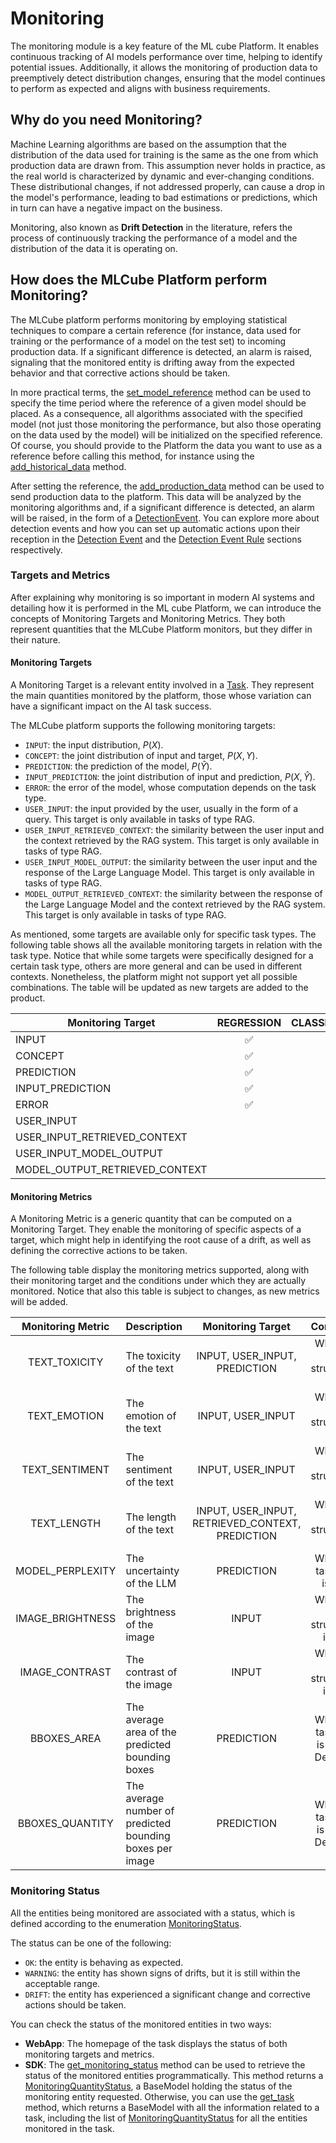 # Monitoring

The monitoring module is a key feature of the ML cube Platform. 
It enables continuous tracking of AI models performance over time, helping to identify potential issues. 
Additionally, it allows the monitoring of production data to preemptively detect distribution changes, ensuring
that the model continues to perform as expected and aligns with business requirements.

## Why do you need Monitoring?

Machine Learning algorithms are based on the assumption that the distribution of the data used for training is the same as the one from which
production data are drawn from. This assumption never holds in practice, as the real world is characterized by dynamic and ever-changing conditions.
These distributional changes, if not addressed properly, can cause a drop in the model's performance, leading to bad estimations or predictions, which
in turn can have a negative impact on the business.

Monitoring, also known as __Drift Detection__ in the literature, refers the process of continuously tracking the performance of a model 
and the distribution of the data it is operating on. 

## How does the MLCube Platform perform Monitoring?

The MLCube platform performs monitoring by employing statistical techniques to compare a certain reference (for instance, data used for training or the performance of a model
on the test set) to incoming production data. If a significant difference is detected, an alarm is raised, signaling that the monitored entity
is drifting away from the expected behavior and that corrective actions should be taken.

In more practical terms, the [set_model_reference] method can be used to specify the time period where the reference of a given model should be placed. As a consequence,
all algorithms associated with the specified model (not just those monitoring the performance, but also those operating on the data used by the model) will
be initialized on the specified reference. Of course, you should provide to the Platform the data you want to use as a reference before calling this method, for instance using the 
[add_historical_data] method.

After setting the reference, the [add_production_data] method can be used to send production data to the platform. This data will be analyzed by the monitoring algorithms
and, if a significant difference is detected, an alarm will be raised, in the form of a [DetectionEvent]. 
You can explore more about detection events and how you can set up automatic actions upon their reception in the [Detection Event] 
and the [Detection Event Rule] sections respectively.

### Targets and Metrics

After explaining why monitoring is so important in modern AI systems and detailing how it is performed in the ML cube Platform, 
we can introduce the concepts of Monitoring Targets and Monitoring Metrics. They both represent quantities that the MLCube Platform monitors, but they differ in their nature.

#### Monitoring Targets

A Monitoring Target is a relevant entity involved in a [Task]. They represent the main quantities monitored by the platform, those whose
variation can have a significant impact on the AI task success. 

The MLCube platform supports the following monitoring targets:

- `INPUT`: the input distribution, $P(X)$.
- `CONCEPT`: the joint distribution of input and target, $P(X, Y)$.
- `PREDICTION`: the prediction of the model, $P(\hat{Y})$.
- `INPUT_PREDICTION`: the joint distribution of input and prediction, $P(X, \hat{Y})$.
- `ERROR`: the error of the model, whose computation depends on the task type.
- `USER_INPUT`: the input provided by the user, usually in the form of a query. This target is only available in tasks of type RAG.
- `USER_INPUT_RETRIEVED_CONTEXT`: the similarity between the user input and the context retrieved by the RAG system. This target is only available in tasks of type RAG.
- `USER_INPUT_MODEL_OUTPUT`: the similarity between the user input and the response of the Large Language Model. This target is only available in tasks of type RAG.
- `MODEL_OUTPUT_RETRIEVED_CONTEXT`: the similarity between the response of the Large Language Model and the context retrieved by the RAG system. This target is only available in tasks of type RAG.

As mentioned, some targets are available only for specific task types. The following table shows all the available monitoring targets in relation with the task type. 
Notice that while some targets were specifically designed for a certain task type, others are more general and can be used in different contexts. 
Nonetheless, the platform might not support yet all possible combinations. The table will be updated as new targets are added to the product.

| **Monitoring Target**          |   **REGRESSION**   | **CLASSIFICATION_BINARY** | **CLASSIFICATION_MULTICLASS** | **CLASSIFICATION_MULTILABEL** | **OBJECT_DETECTION** |      **RAG**       |
|--------------------------------|:------------------:|:-------------------------:|:-----------------------------:|:-----------------------------:|:--------------------:|:------------------:|
| INPUT                          | :white_check_mark: |    :white_check_mark:     |      :white_check_mark:       |      :white_check_mark:       |  :white_check_mark:  |                    |
| CONCEPT                        | :white_check_mark: |    :white_check_mark:     |      :white_check_mark:       |      :white_check_mark:       |                      |                    |
| PREDICTION                     | :white_check_mark: |    :white_check_mark:     |      :white_check_mark:       |                               |                      |                    |
| INPUT_PREDICTION               | :white_check_mark: |    :white_check_mark:     |      :white_check_mark:       |                               |                      |                    |
| ERROR                          | :white_check_mark: |    :white_check_mark:     |      :white_check_mark:       |      :white_check_mark:       |                      |                    |
| USER_INPUT                     |                    |                           |                               |                               |                      | :white_check_mark: |
| USER_INPUT_RETRIEVED_CONTEXT   |                    |                           |                               |                               |                      | :white_check_mark: |
| USER_INPUT_MODEL_OUTPUT        |                    |                           |                               |                               |                      | :white_check_mark: |
| MODEL_OUTPUT_RETRIEVED_CONTEXT |                    |                           |                               |                               |                      | :white_check_mark: |

#### Monitoring Metrics

A Monitoring Metric is a generic quantity that can be computed on a Monitoring Target. They enable the monitoring of specific
aspects of a target, which might help in identifying the root cause of a drift, as well as defining the corrective actions to be taken.

The following table display the monitoring metrics supported, along with their monitoring target and the conditions
under which they are actually monitored. Notice that also this table is subject to changes, as new metrics will be added.

| **Monitoring Metric** | Description                                              |              **Monitoring Target**               |             **Conditions**             |
|:---------------------:|----------------------------------------------------------|:------------------------------------------------:|:--------------------------------------:|
|     TEXT_TOXICITY     | The toxicity of the text                                 |          INPUT, USER_INPUT, PREDICTION           |    When the data structure is text     |
|     TEXT_EMOTION      | The emotion of the text                                  |                INPUT, USER_INPUT                 |    When the data structure is text     |
|    TEXT_SENTIMENT     | The sentiment of the text                                |                INPUT, USER_INPUT                 |    When the data structure is text     |
|      TEXT_LENGTH      | The length of the text                                   | INPUT, USER_INPUT, RETRIEVED_CONTEXT, PREDICTION |    When the data structure is text     |
|   MODEL_PERPLEXITY    | The uncertainty of the LLM                               |                    PREDICTION                    |       When the task type is RAG        |
|   IMAGE_BRIGHTNESS    | The brightness of the image                              |                      INPUT                       |    When the data structure is image    |
|    IMAGE_CONTRAST     | The contrast of the image                                |                      INPUT                       |    When the data structure is image    |
|      BBOXES_AREA      | The average area of the predicted bounding boxes         |                    PREDICTION                    | When the task type is Object Detection |
|    BBOXES_QUANTITY    | The average number of predicted bounding boxes per image |                    PREDICTION                    | When the task type is Object Detection |


### Monitoring Status

All the entities being monitored are associated with a status, which is defined according to the enumeration [MonitoringStatus]. 

The status can be one of the following:

- `OK`: the entity is behaving as expected.
- `WARNING`: the entity has shown signs of drifts, but it is still within the acceptable range.
- `DRIFT`: the entity has experienced a significant change and corrective actions should be taken.

You can check the status of the monitored entities in two ways:

- **WebApp**: The homepage of the task displays the status of both monitoring targets and metrics.
- **SDK**: The [get_monitoring_status] method can be used to retrieve the status of the monitored entities programmatically. 
  This method returns a [MonitoringQuantityStatus], a BaseModel holding the status of the monitoring entity requested.
  Otherwise, you can use the [get_task] method, which returns a BaseModel with all the information related to a task, including
    the list of [MonitoringQuantityStatus] for all the entities monitored in the task.


[Task]: ../task.md
[set_model_reference]:  ../../api/python/client.md#set_model_reference
[add_production_data]: ../../api/python/client.md#add_production_data
[add_historical_data]: ../../api/python/client.md#add_historical_data
[DetectionEvent]: ../../api/python/models.md#detectionevent
[Detection Event Rule]: detection_event_rules.md
[Detection Event]: detection_event.md
[MonitoringStatus]: ../../api/python/enums.md#monitoringstatus
[get_monitoring_status]: ../../api/python/client.md#get_monitoring_status
[MonitoringQuantityStatus]: ../../api/python/models.md#monitoringquantitystatus
[get_task]: ../../api/python/client.md#get_task